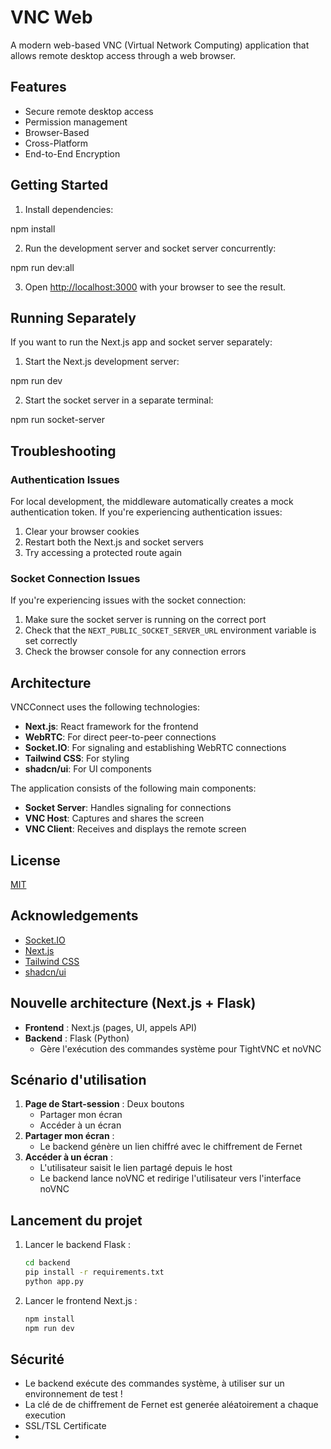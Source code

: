 # VNC Web

A modern web-based VNC (Virtual Network Computing) application that allows remote desktop access through a web browser.

## Features

- Secure remote desktop access
- Permission management
- Browser-Based
- Cross-Platform
- End-to-End Encryption


## Getting Started

1. Install dependencies:


npm install


2. Run the development server and socket server concurrently:


npm run dev:all


3. Open [http://localhost:3000](http://localhost:3000) with your browser to see the result.

## Running Separately

If you want to run the Next.js app and socket server separately:

1. Start the Next.js development server:


npm run dev

2. Start the socket server in a separate terminal:


npm run socket-server


## Troubleshooting

### Authentication Issues

For local development, the middleware automatically creates a mock authentication token. If you're experiencing authentication issues:

1. Clear your browser cookies
2. Restart both the Next.js and socket servers
3. Try accessing a protected route again

### Socket Connection Issues

If you're experiencing issues with the socket connection:

1. Make sure the socket server is running on the correct port
2. Check that the `NEXT_PUBLIC_SOCKET_SERVER_URL` environment variable is set correctly
3. Check the browser console for any connection errors

## Architecture

VNCConnect uses the following technologies:

- **Next.js**: React framework for the frontend
- **WebRTC**: For direct peer-to-peer connections
- **Socket.IO**: For signaling and establishing WebRTC connections
- **Tailwind CSS**: For styling
- **shadcn/ui**: For UI components

The application consists of the following main components:

- **Socket Server**: Handles signaling for  connections
- **VNC Host**: Captures and shares the screen
- **VNC Client**: Receives and displays the remote screen

## License

[MIT](https://choosealicense.com/licenses/mit/)

## Acknowledgements

- [Socket.IO](https://socket.io/)
- [Next.js](https://nextjs.org/)
- [Tailwind CSS](https://tailwindcss.com/)
- [shadcn/ui](https://ui.shadcn.com/)

## Nouvelle architecture (Next.js + Flask)

- **Frontend** : Next.js (pages, UI, appels API)
- **Backend** : Flask (Python)
  - Gère l'exécution des commandes système pour TightVNC et noVNC
 

## Scénario d'utilisation

1. **Page de Start-session** : Deux boutons
   - Partager mon écran
   - Accéder à un écran
2. **Partager mon écran** :
   - Le backend génère un lien chiffré avec le chiffrement de Fernet
3. **Accéder à un écran** :
   - L'utilisateur saisit le lien partagé depuis le host
   - Le backend lance noVNC et redirige l'utilisateur vers l'interface noVNC

## Lancement du projet

1. Lancer le backend Flask :
   ```bash
   cd backend
   pip install -r requirements.txt
   python app.py
   ```
2. Lancer le frontend Next.js :
   ```bash
   npm install
   npm run dev
   ```

## Sécurité
- Le backend exécute des commandes système, à utiliser sur un environnement de test !
- La clé de de chiffrement de Fernet est generée aléatoirement a chaque execution
- SSL/TSL Certificate
- 
